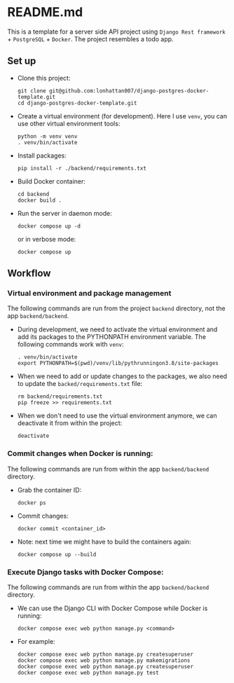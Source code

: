 # README.md

This is a template for a server side API project using `Django Rest framework` + `PostgreSQL` + `Docker`. The project resembles a todo app.

## Set up

- Clone this project:
	```
	git clone git@github.com:lonhattan007/django-postgres-docker-template.git
	cd django-postgres-docker-template.git
	```

- Create a virtual environment (for development). Here I use `venv`, you can use other virtual environment tools:
	```
	python -m venv venv
	. venv/bin/activate
	```
- Install packages:
	```
	pip install -r ./backend/requirements.txt
	```
- Build Docker container:
	```
	cd backend
	docker build .
	```

- Run the server in daemon mode:
	```
	docker compose up -d
	```
	or in verbose mode:
	```
	docker compose up
	```

## Workflow

### Virtual environment and package management
The following commands are run from the project `backend` directory, not the app `backend/backend`.

- During development, we need to activate the virtual environment and add its packages to the PYTHONPATH environment variable. The following commands work with `venv`:
  ```
  . venv/bin/activate
  export PYTHONPATH=$(pwd)/venv/lib/pythrunningon3.8/site-packages
  ``` 

- When we need to add or update changes to the packages, we also need to update the `backed/requirements.txt` file:
  ```
  rm backend/requirements.txt
  pip freeze >> requirements.txt
  ```
- When we don't need to use the virtual environment anymore, we can deactivate it from within the project:
  ```
  deactivate
  ```

### Commit changes when Docker is running:
The following commands are run from within the app `backend/backend` directory.

- Grab the container ID:
	```
	docker ps
	```
- Commit changes:
	```
	docker commit <container_id>
	```
- Note: next time we might have to build the containers again:
	```
	docker compose up --build
	```

### Execute Django tasks with Docker Compose:
The following commands are run from within the app `backend/backend` directory.

- We can use the Django CLI with Docker Compose while Docker is running:
	```
	docker compose exec web python manage.py <command>
	```

- For example:
	```
	docker compose exec web python manage.py createsuperuser
	docker compose exec web python manage.py makemigrations
	docker compose exec web python manage.py createsuperuser
	docker compose exec web python manage.py test
	```

